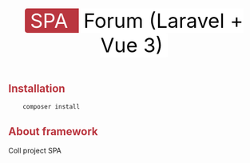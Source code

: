 <div align="center" style="margin-top: 50px; margin-bottom: 50px">
<span style="border-top-left-radius: 5px; border-bottom-left-radius: 5px; background-color: #ba363f; font-size: 40px; width: 100px; padding-left: 10px; padding-right: 10px; color: white">
SPA
</span>
<span style="border-top-right-radius: 5px; border-bottom-right-radius: 5px; background-color: white; font-size: 40px; width: 100px; padding-left: 10px; padding-right: 10px; color: black">
Forum (Laravel + Vue 3)
</span>
</div>



## <h2 style="color:#ba363f">Installation</h2>
``` 
    composer install
```

## <h2 style="color:#ba363f">About framework</h2>
Coll project SPA
